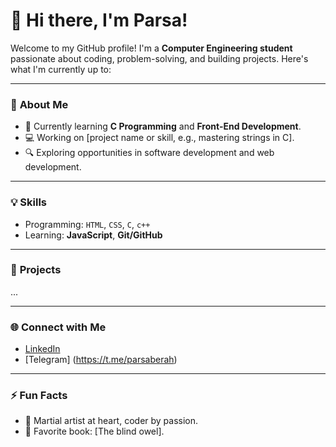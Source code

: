 # 👋 Hi there, I'm Parsa!
Welcome to my GitHub profile! I'm a **Computer Engineering student** passionate about coding, problem-solving, and building projects. Here's what I'm currently up to:

---

### 🚀 **About Me**
- 🌱 Currently learning **C Programming** and **Front-End Development**.
- 💻 Working on [project name or skill, e.g., mastering strings in C].
- 🔍 Exploring opportunities in software development and web development.

---

### 💡 **Skills**
- Programming:  `HTML`, `CSS`, `C`, `c++`
- Learning: **JavaScript**, **Git/GitHub**

---

### 📂 **Projects**
...

---

### 🌐 **Connect with Me**
- [LinkedIn](https://linkedin.com/in/yourprofile)
- [Telegram] (https://t.me/parsaberah)

---

### ⚡ **Fun Facts**
- 🎯 Martial artist at heart, coder by passion.
- 📖 Favorite book: [The blind owel].
